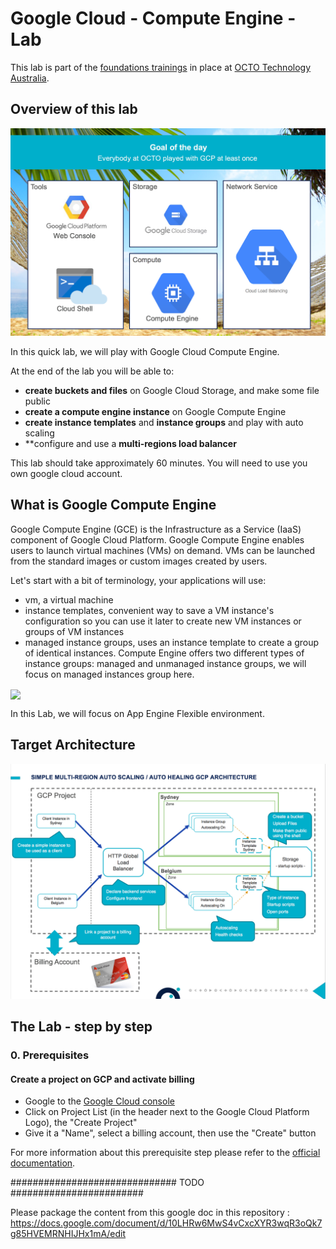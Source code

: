 # Google Cloud - Compute Engine - Lab

This lab is part of the [foundations trainings](https://github.com/ealliaume/foundations) in place at [OCTO Technology Australia](http://careers.octo.com.au/).

## Overview of this lab

<img src="static/overview.png" />

In this quick lab, we will play with Google Cloud Compute Engine.

At the end of the lab you will be able to:
- **create buckets and files** on Google Cloud Storage, and make some file public
- **create a compute engine instance** on Google Compute Engine
- **create instance templates** and **instance groups** and play with auto scaling
- **configure and use a **multi-regions load balancer**

This lab should take approximately 60 minutes.
You will need to use you own google cloud account.

## What is Google Compute Engine

Google Compute Engine (GCE) is the Infrastructure as a Service (IaaS) component of Google Cloud Platform. 
Google Compute Engine enables users to launch virtual machines (VMs) on demand. 
VMs can be launched from the standard images or custom images created by users. 

Let's start with a bit of terminology, your applications will use:
- vm, a virtual machine
- instance templates, convenient way to save a VM instance's configuration so you can use it later to create new VM instances or groups of VM instances
- managed instance groups, uses an instance template to create a group of identical instances. Compute Engine offers two different types of instance groups: managed and unmanaged instance groups, we will focus on managed instances group here. 

<img src="./static/gae_hierarchy.svg" align="center" width="600" />

In this Lab, we will focus on App Engine Flexible environment.


## Target Architecture

<img src="static/target-architecture.png" />

## The Lab - step by step

### 0. Prerequisites

#### Create a project on GCP and activate billing

- Google to the [Google Cloud console](https://console.cloud.google.com)
- Click on Project List (in the header next to the Google Cloud Platform Logo), the "Create Project"
- Give it a "Name", select a billing account, then use the "Create" button

For more information about this prerequisite step please refer to the [official documentation](https://cloud.google.com/resource-manager/docs/creating-managing-projects#creating_a_project).


############################## TODO ########################

Please package the content from this google doc in this repository : https://docs.google.com/document/d/10LHRw6MwS4vCxcXYR3wqR3oQk7g85HVEMRNHIJHx1mA/edit

